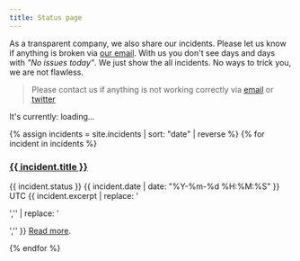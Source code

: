 ```yaml
---
title: Status page
---
```


As a transparent company, we also share our incidents. Please let us know if anything is broken via <a href="mailto:{{ site.email }}">our email</a>. With us you don't see days and days with _"No issues today"_. We just show the all incidents. No ways to trick you, we are not flawless.

> Please contact us if anything is not working correctly via <a href="mailto:{{ site.email }}">email</a> or <a href="https://twitter.com/{{ site.twitter_username }}">twitter</a>

<p>It's currently: <time id="current-time" style="font-feature-settings: 'tnum'; font-variant-numeric: tabular-nums;">loading...</time></p>

{% assign incidents = site.incidents | sort: "date" | reverse %}
{% for incident in incidents %}

  <h3><a href="{{ incident.url }}">{{ incident.title }}</a></h3>
  <p>
    <span class="label {{ incident.status }}">{{ incident.status }}</span>
    <span class="text-muted"><time datetime="{{ incident.date | date_to_xmlschema }}">{{ incident.date | date: "%Y-%m-%d %H:%M:%S" }} UTC</time></span>
    {{ incident.excerpt | replace: '<p>','' | replace: '</p>','' }}
    <a href="{{ incident.url }}">Read more</a>.
  </p>
{% endfor %}
